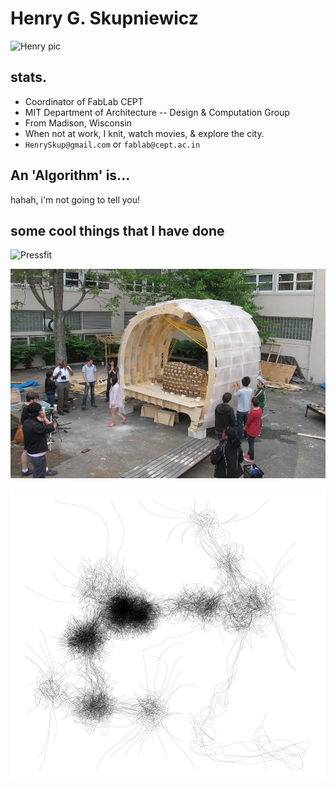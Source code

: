 # Henry G. Skupniewicz
![Henry pic](https://fbcdn-profile-a.akamaihd.net/hprofile-ak-xap1/t1.0-1/c0.151.621.621/s160x160/1233354_10153171708195702_1410243884_n.jpg)

## stats.

* Coordinator of FabLab CEPT
* MIT Department of Architecture -- Design & Computation Group
* From Madison, Wisconsin
* When not at work, I knit, watch movies, & explore the city.
* ```HenrySkup@gmail.com``` or ```fablab@cept.ac.in```

## An 'Algorithm' is...

hahah, i'm not going to tell you!

## some cool things that I have done

![Pressfit](http://fabacademy.org/archives/2014/students/skupniewicz.henry/content/PressFit_srf.png)

![pavilion](pavil_2.png)

![](flockingpaths_0.png)
